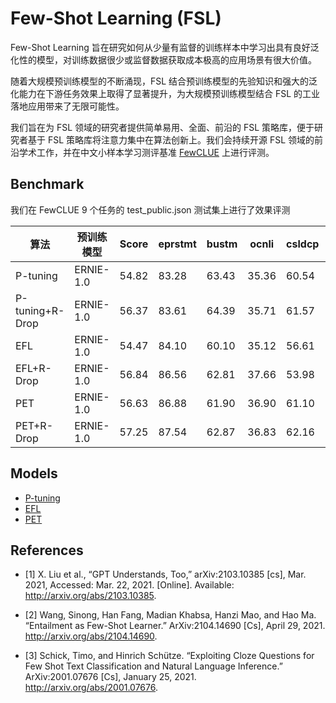 # Few-Shot Learning (FSL)

Few-Shot Learning 旨在研究如何从少量有监督的训练样本中学习出具有良好泛化性的模型，对训练数据很少或监督数据获取成本极高的应用场景有很大价值。

随着大规模预训练模型的不断涌现，FSL 结合预训练模型的先验知识和强大的泛化能力在下游任务效果上取得了显著提升，为大规模预训练模型结合 FSL 的工业落地应用带来了无限可能性。

我们旨在为 FSL 领域的研究者提供简单易用、全面、前沿的 FSL 策略库，便于研究者基于 FSL 策略库将注意力集中在算法创新上。我们会持续开源 FSL 领域的前沿学术工作，并在中文小样本学习测评基准 [FewCLUE](https://github.com/CLUEbenchmark/FewCLUE) 上进行评测。

## Benchmark
我们在 FewCLUE 9 个任务的 test_public.json 测试集上进行了效果评测

| 算法 | 预训练模型  | Score  | eprstmt  | bustm  | ocnli  | csldcp  | tnews  |  cluewsc | iflytek | csl | chid |
| ------------ | ------------ | ------------ | ------------ | ------------ | ------------ | ------------ | ------------ | ------------ |------------ | ------------ | ---------- |
| P-tuning  | ERNIE-1.0  | 54.82 | 83.28  | 63.43  | 35.36  | 60.54  | 50.02  | 54.51  | 50.14 | 54.93 | 41.16 |
| P-tuning+R-Drop  | ERNIE-1.0  | 56.37 | 83.61  | 64.39  | 35.71  | 61.57  | 58.06  | 53.48  | 51.68 | 57.72 | 41.09 |
| EFL       | ERNIE-1.0  | 54.47 | 84.10  | 60.10  | 35.12  | 56.61  | 56.57  | 53.59  | 46.37 | 61.21 | 36.56 |
| EFL+R-Drop       | ERNIE-1.0  | 56.84 | 86.56 | 62.81  | 37.66  | 53.98 | 56.27  | 56.97  | 48.54 | 62.44 | 46.35 |
| PET       | ERNIE-1.0  | 56.63 | 86.88  | 61.90  | 36.90  | 61.10  | 56.51  | 55.02  | 50.31 | 59.72 | 41.35 |
| PET+R-Drop   | ERNIE-1.0  | 57.25 | 87.54  | 62.87  | 36.83  | 62.16  | 58.91  | 55.84  | 53.46 | 57.29 | 40.31 |

## Models
- [P-tuning](./p-tuning)
- [EFL](./efl)
- [PET](./pet)

## References

- [1] X. Liu et al., “GPT Understands, Too,” arXiv:2103.10385 [cs], Mar. 2021, Accessed: Mar. 22, 2021. [Online]. Available: http://arxiv.org/abs/2103.10385.

- [2] Wang, Sinong, Han Fang, Madian Khabsa, Hanzi Mao, and Hao Ma. “Entailment as Few-Shot Learner.” ArXiv:2104.14690 [Cs], April 29, 2021. http://arxiv.org/abs/2104.14690.

- [3] Schick, Timo, and Hinrich Schütze. “Exploiting Cloze Questions for Few Shot Text Classification and Natural Language Inference.” ArXiv:2001.07676 [Cs], January 25, 2021. http://arxiv.org/abs/2001.07676.
